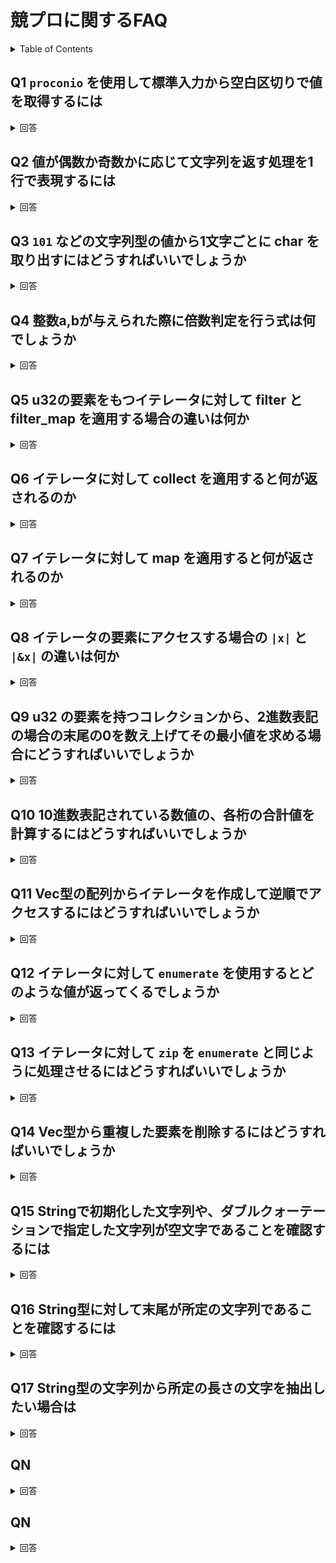# 競プロに関するFAQ

<!-- START doctoc generated TOC please keep comment here to allow auto update -->
<!-- DON'T EDIT THIS SECTION, INSTEAD RE-RUN doctoc TO UPDATE -->
<details>
<summary>Table of Contents</summary>

- [Q1 `proconio` を使用して標準入力から空白区切りで値を取得するには](#q1-proconio-%E3%82%92%E4%BD%BF%E7%94%A8%E3%81%97%E3%81%A6%E6%A8%99%E6%BA%96%E5%85%A5%E5%8A%9B%E3%81%8B%E3%82%89%E7%A9%BA%E7%99%BD%E5%8C%BA%E5%88%87%E3%82%8A%E3%81%A7%E5%80%A4%E3%82%92%E5%8F%96%E5%BE%97%E3%81%99%E3%82%8B%E3%81%AB%E3%81%AF)
- [Q2 値が偶数か奇数かに応じて文字列を返す処理を1行で表現するには](#q2-%E5%80%A4%E3%81%8C%E5%81%B6%E6%95%B0%E3%81%8B%E5%A5%87%E6%95%B0%E3%81%8B%E3%81%AB%E5%BF%9C%E3%81%98%E3%81%A6%E6%96%87%E5%AD%97%E5%88%97%E3%82%92%E8%BF%94%E3%81%99%E5%87%A6%E7%90%86%E3%82%921%E8%A1%8C%E3%81%A7%E8%A1%A8%E7%8F%BE%E3%81%99%E3%82%8B%E3%81%AB%E3%81%AF)
- [Q3 `101` などの文字列型の値から1文字ごとに char を取り出すにはどうすればいいでしょうか](#q3-101-%E3%81%AA%E3%81%A9%E3%81%AE%E6%96%87%E5%AD%97%E5%88%97%E5%9E%8B%E3%81%AE%E5%80%A4%E3%81%8B%E3%82%891%E6%96%87%E5%AD%97%E3%81%94%E3%81%A8%E3%81%AB-char-%E3%82%92%E5%8F%96%E3%82%8A%E5%87%BA%E3%81%99%E3%81%AB%E3%81%AF%E3%81%A9%E3%81%86%E3%81%99%E3%82%8C%E3%81%B0%E3%81%84%E3%81%84%E3%81%A7%E3%81%97%E3%82%87%E3%81%86%E3%81%8B)
- [Q4 整数a,bが与えられた際に倍数判定を行う式は何でしょうか](#q4-%E6%95%B4%E6%95%B0ab%E3%81%8C%E4%B8%8E%E3%81%88%E3%82%89%E3%82%8C%E3%81%9F%E9%9A%9B%E3%81%AB%E5%80%8D%E6%95%B0%E5%88%A4%E5%AE%9A%E3%82%92%E8%A1%8C%E3%81%86%E5%BC%8F%E3%81%AF%E4%BD%95%E3%81%A7%E3%81%97%E3%82%87%E3%81%86%E3%81%8B)
- [Q5 u32の要素をもつイテレータに対して filter とfilter_map を適用する場合の違いは何か](#q5-u32%E3%81%AE%E8%A6%81%E7%B4%A0%E3%82%92%E3%82%82%E3%81%A4%E3%82%A4%E3%83%86%E3%83%AC%E3%83%BC%E3%82%BF%E3%81%AB%E5%AF%BE%E3%81%97%E3%81%A6-filter-%E3%81%A8filter_map-%E3%82%92%E9%81%A9%E7%94%A8%E3%81%99%E3%82%8B%E5%A0%B4%E5%90%88%E3%81%AE%E9%81%95%E3%81%84%E3%81%AF%E4%BD%95%E3%81%8B)
- [Q6 イテレータに対して collect を適用すると何が返されるのか](#q6-%E3%82%A4%E3%83%86%E3%83%AC%E3%83%BC%E3%82%BF%E3%81%AB%E5%AF%BE%E3%81%97%E3%81%A6-collect-%E3%82%92%E9%81%A9%E7%94%A8%E3%81%99%E3%82%8B%E3%81%A8%E4%BD%95%E3%81%8C%E8%BF%94%E3%81%95%E3%82%8C%E3%82%8B%E3%81%AE%E3%81%8B)
- [Q7 イテレータに対して map を適用すると何が返されるのか](#q7-%E3%82%A4%E3%83%86%E3%83%AC%E3%83%BC%E3%82%BF%E3%81%AB%E5%AF%BE%E3%81%97%E3%81%A6-map-%E3%82%92%E9%81%A9%E7%94%A8%E3%81%99%E3%82%8B%E3%81%A8%E4%BD%95%E3%81%8C%E8%BF%94%E3%81%95%E3%82%8C%E3%82%8B%E3%81%AE%E3%81%8B)
- [Q8 イテレータの要素にアクセスする場合の `|x|` と `|&x|` の違いは何か](#q8-%E3%82%A4%E3%83%86%E3%83%AC%E3%83%BC%E3%82%BF%E3%81%AE%E8%A6%81%E7%B4%A0%E3%81%AB%E3%82%A2%E3%82%AF%E3%82%BB%E3%82%B9%E3%81%99%E3%82%8B%E5%A0%B4%E5%90%88%E3%81%AE-x-%E3%81%A8-x-%E3%81%AE%E9%81%95%E3%81%84%E3%81%AF%E4%BD%95%E3%81%8B)
- [Q9 u32 の要素を持つコレクションから、2進数表記の場合の末尾の0を数え上げてその最小値を求める場合にどうすればいいでしょうか](#q9-u32-%E3%81%AE%E8%A6%81%E7%B4%A0%E3%82%92%E6%8C%81%E3%81%A4%E3%82%B3%E3%83%AC%E3%82%AF%E3%82%B7%E3%83%A7%E3%83%B3%E3%81%8B%E3%82%892%E9%80%B2%E6%95%B0%E8%A1%A8%E8%A8%98%E3%81%AE%E5%A0%B4%E5%90%88%E3%81%AE%E6%9C%AB%E5%B0%BE%E3%81%AE0%E3%82%92%E6%95%B0%E3%81%88%E4%B8%8A%E3%81%92%E3%81%A6%E3%81%9D%E3%81%AE%E6%9C%80%E5%B0%8F%E5%80%A4%E3%82%92%E6%B1%82%E3%82%81%E3%82%8B%E5%A0%B4%E5%90%88%E3%81%AB%E3%81%A9%E3%81%86%E3%81%99%E3%82%8C%E3%81%B0%E3%81%84%E3%81%84%E3%81%A7%E3%81%97%E3%82%87%E3%81%86%E3%81%8B)
- [Q10 10進数表記されている数値の、各桁の合計値を計算するにはどうすればいいでしょうか](#q10-10%E9%80%B2%E6%95%B0%E8%A1%A8%E8%A8%98%E3%81%95%E3%82%8C%E3%81%A6%E3%81%84%E3%82%8B%E6%95%B0%E5%80%A4%E3%81%AE%E5%90%84%E6%A1%81%E3%81%AE%E5%90%88%E8%A8%88%E5%80%A4%E3%82%92%E8%A8%88%E7%AE%97%E3%81%99%E3%82%8B%E3%81%AB%E3%81%AF%E3%81%A9%E3%81%86%E3%81%99%E3%82%8C%E3%81%B0%E3%81%84%E3%81%84%E3%81%A7%E3%81%97%E3%82%87%E3%81%86%E3%81%8B)
- [Q11 Vec型の配列からイテレータを作成して逆順でアクセスするにはどうすればいいでしょうか](#q11-vec%E5%9E%8B%E3%81%AE%E9%85%8D%E5%88%97%E3%81%8B%E3%82%89%E3%82%A4%E3%83%86%E3%83%AC%E3%83%BC%E3%82%BF%E3%82%92%E4%BD%9C%E6%88%90%E3%81%97%E3%81%A6%E9%80%86%E9%A0%86%E3%81%A7%E3%82%A2%E3%82%AF%E3%82%BB%E3%82%B9%E3%81%99%E3%82%8B%E3%81%AB%E3%81%AF%E3%81%A9%E3%81%86%E3%81%99%E3%82%8C%E3%81%B0%E3%81%84%E3%81%84%E3%81%A7%E3%81%97%E3%82%87%E3%81%86%E3%81%8B)
- [Q12 イテレータに対して `enumerate` を使用するとどのような値が返ってくるでしょうか](#q12-%E3%82%A4%E3%83%86%E3%83%AC%E3%83%BC%E3%82%BF%E3%81%AB%E5%AF%BE%E3%81%97%E3%81%A6-enumerate-%E3%82%92%E4%BD%BF%E7%94%A8%E3%81%99%E3%82%8B%E3%81%A8%E3%81%A9%E3%81%AE%E3%82%88%E3%81%86%E3%81%AA%E5%80%A4%E3%81%8C%E8%BF%94%E3%81%A3%E3%81%A6%E3%81%8F%E3%82%8B%E3%81%A7%E3%81%97%E3%82%87%E3%81%86%E3%81%8B)
- [Q13 イテレータに対して `zip` を `enumerate` と同じように処理させるにはどうすればいいでしょうか](#q13-%E3%82%A4%E3%83%86%E3%83%AC%E3%83%BC%E3%82%BF%E3%81%AB%E5%AF%BE%E3%81%97%E3%81%A6-zip-%E3%82%92-enumerate-%E3%81%A8%E5%90%8C%E3%81%98%E3%82%88%E3%81%86%E3%81%AB%E5%87%A6%E7%90%86%E3%81%95%E3%81%9B%E3%82%8B%E3%81%AB%E3%81%AF%E3%81%A9%E3%81%86%E3%81%99%E3%82%8C%E3%81%B0%E3%81%84%E3%81%84%E3%81%A7%E3%81%97%E3%82%87%E3%81%86%E3%81%8B)
- [Q14 Vec型から重複した要素を削除するにはどうすればいいでしょうか](#q14-vec%E5%9E%8B%E3%81%8B%E3%82%89%E9%87%8D%E8%A4%87%E3%81%97%E3%81%9F%E8%A6%81%E7%B4%A0%E3%82%92%E5%89%8A%E9%99%A4%E3%81%99%E3%82%8B%E3%81%AB%E3%81%AF%E3%81%A9%E3%81%86%E3%81%99%E3%82%8C%E3%81%B0%E3%81%84%E3%81%84%E3%81%A7%E3%81%97%E3%82%87%E3%81%86%E3%81%8B)
- [QN](#qn)

</details>
<!-- END doctoc generated TOC please keep comment here to allow auto update -->

## Q1 `proconio` を使用して標準入力から空白区切りで値を取得するには

<details>
<summary>回答</summary>

入力は以下の場合を考える。

```bash
1 10
```

入力を受け取るには以下を実行する。

```rust
use proconio::input;

fn main() {
    input! {
        a: i32,
        b: i32
    };
    let result = a + b;
    println!("{}", result);
}
```

</details>

## Q2 値が偶数か奇数かに応じて文字列を返す処理を1行で表現するには

<details>
<summary>回答</summary>

複数行の場合には以下のように記述する。

```rust
fn main() {
    input! {
        a: i32,
        b: i32
    };
    let result = {
        if (a * b) % 2 == 0 {
            "Even"
        } else {
            "Odd"
        }
    };
    println!("{}", result);
}
```

1行で以下のように記述できる。

```rust
fn main() {
    input! {
        a: i32,
        b: i32
    };
    let result = if (a * b) % 2 == 0 { "Even" } else {"Odd"};
    println!("{}", result);
}
```

</details>

## Q3 `101` などの文字列型の値から1文字ごとに char を取り出すにはどうすればいいでしょうか

<details>
<summary>回答</summary>

`String` が提供する `cahrs()` ではイテレータ `Iterator<Item = char>` を返す。

後はイテレータに対して繰り返し処理を実装すればいい。

複数行の場合は以下になる

```rust
input! {
    s: String
};
let mut result: i32 = 0;
// イテレータから各要素を取得して繰り返す
for ichar in s.chars() {
    if ichar == '1' {
        result += 1;
    }
}
```

クロージャを使用する場合は以下になる。

```rust
    input! {
        s: String
    };
    let result = s.chars()                  // イテレータを取得
                  .filter(|&c| c == '1')    // 各要素を取り出してクロージャを適用
                  .count();                 // 要素数を数える
```

</details>

## Q4 整数a,bが与えられた際に倍数判定を行う式は何でしょうか

<details>
<summary>回答</summary>

```math
(a + b - 1) / b
```

</details>

## Q5 u32の要素をもつイテレータに対して filter とfilter_map を適用する場合の違いは何か

<details>
<summary>回答</summary>

`filter` では引数で与えられた関数が `true` になる要素のみを返すような、新たなイテレータを返す。

注目する点は、あくまでも各要素を不変な参照でアクセスしているため、イテレータの中身は一切 **変更せず** にただ単に要素の選択にのみ使用できる点である。

```rust
filter(): Iterator<T> -> (&T -> bool) -> Iterator<T>
```

`filter_map` では引数で各要素を受け取り、`Option` を返す関数を適用することで、`Some` だったものだけを新たな要素のイテレータとして返す。

これは各要素の値を受け取って、要素自体に変更を加える場合に使用できる。

```rust
filter_map(): Iterator<T> -> (T -> Option<U>) -> Iterator<U>
```

例えば [公式ドキュメント](https://doc.rust-lang.org/1.41.0/std/iter/trait.Iterator.html#examples-11) から以下のような使用例がある。

```rust
let a = ["1", "lol", "3", "NaN", "5"];

let mut iter = a.iter().filter_map(|s| s.parse().ok());

assert_eq!(iter.next(), Some(1));
assert_eq!(iter.next(), Some(3));
assert_eq!(iter.next(), Some(5));
assert_eq!(iter.next(), None);
```

</details>

## Q6 イテレータに対して collect を適用すると何が返されるのか

<details>
<summary>回答</summary>

`collect` では、イテレータの全要素を取り出して、新たなコレクションを作成できる。

```rust
collect(): Iterator<T> -> Collection of T
```

[公式ドキュメント](https://doc.rust-lang.org/std/iter/trait.Iterator.html#method.collect) にある通り、ほかのメソッドを使用して作成した新たなイテレータからコレクションを作成することができる。

```rust
let a = [1, 2, 3];

let doubled: Vec<i32> = a.iter()            // コレクションからイテレータを作成
                         .map(|&x| x * 2)   // 各要素を2倍する
                         .collect();        // イテレータからコレクションを作成

assert_eq!(vec![2, 4, 6], doubled);
```

</details>

## Q7 イテレータに対して map を適用すると何が返されるのか

<details>
<summary>回答</summary>

`map` では各要素に対して何かしら変更を加えた新たなイテレータを返す。

```rust
map(): Iterator<T> -> (T -> U) -> Iterator<U>
```

以下の [公式ドキュメント](https://doc.rust-lang.org/1.41.0/std/iter/trait.Iterator.html#method.map) の例がわかりやすい。

```rust
let a = [1, 2, 3];

let mut iter = a.iter().map(|x| 2 * x);

assert_eq!(iter.next(), Some(2));
assert_eq!(iter.next(), Some(4));
assert_eq!(iter.next(), Some(6));
assert_eq!(iter.next(), None);
```

もしも `map` した要素に対して条件をもとに要素をフィルタリングしたい場合は `filter_map` を使用する。

</details>

## Q8 イテレータの要素にアクセスする場合の `|x|` と `|&x|` の違いは何か

<details>
<summary>回答</summary>


</details>

## Q9 u32 の要素を持つコレクションから、2進数表記の場合の末尾の0を数え上げてその最小値を求める場合にどうすればいいでしょうか

<details>
<summary>回答</summary>

整数に対してビット演算を行う関数が標準で提供されている。

```rust
n.count_ones();     // ビット表現したときに現れる1の数を求める
n.count_zeros();    // ビットで表現したときに現れる0の数を求める
n.leading_zeros();  // ビットで表現したときの頭の0の数を求める
n.trailing_zeros(); // ビットで表現したときの末尾の0の数を求める
n.swap_bytes();     // byte順序を逆にする
n.rotate_right(4);  // ラップする右シフト 
n.rotate_left(4);   // ラップする左シフト
```

今回ではこの中から `trailing_zeros` を使用すればいい。

配列から2進数表記の末尾が0の数の最小値は以下のように求めることが可能である。

```rust
let result = {
    a.iter()                        // イテレータの作成
     .map(|&x| x.trailing_zeros())  // 末尾の0の数を計算
     .min()                         // 最小値を Option<T> で返す
     .unwrap()                      // Optionをはがす
};
```

ポイントは `min()` が返す値が、イテレータの要素数が0の場合も考慮して `Option<T>` を返す設計となっている点である。

</details>

## Q10 10進数表記されている数値の、各桁の合計値を計算するにはどうすればいいでしょうか

<details>
<summary>回答</summary>

変数に `123` が格納されており、各桁の合計値である `6` を計算することを考える。 

```rust
let sum = i.to_string()                 // まずは数値型を文字列型に変換する
            .chars()                    // 各桁を取得するために char のイテレータを作成
            .map(|c| {                  // char の各要素にアクセス
                c.to_digit(10).unwrap() // 10進数表記に変換する。その際にOptionは取り外す
            })
            .sum();                     // Integer の要素の合計値を計算する
```

注意点は `to_digit` で変換する場合には `Option<T>` が返されるため `unwrap()` で剝がしておく必要がある点である。

</details>

## Q11 Vec型の配列からイテレータを作成して逆順でアクセスするにはどうすればいいでしょうか

<details>
<summary>回答</summary>

`iter()` でイテレータを作成して、イテレータの `rev` メソッドを使用すれば、順番を逆にして返すような新しいイテレータを返す。

```rust
rev(): DoubleEndedIterator<T> -> DoubleEndedIterator<T>
```

これは要素の右から左へ繰り返すようにするため、必ず End が存在するイテレータである必要があり、そのために `DoubleEndedIterator` に依存している。

[公式ドキュメント](https://doc.rust-lang.org/std/iter/trait.Iterator.html#method.rev) の事例がわかりやすい。

```rust
let a = [1, 2, 3];

let mut iter = a.iter().rev();

assert_eq!(iter.next(), Some(&3));
assert_eq!(iter.next(), Some(&2));
assert_eq!(iter.next(), Some(&1));

assert_eq!(iter.next(), None);
```

</details>

## Q12 イテレータに対して `enumerate` を使用するとどのような値が返ってくるでしょうか

<details>
<summary>回答</summary>

`enumerate` を使用すると、呼び出した時点を最初として、要素の順番を `(順番インデックス, 要素)` のタプルで返すようなイテレータを作成する。

```rust
enumerate(): Iterator<T> -> Iterator<(usize, T)>
```

[公式ドキュメント](https://doc.rust-lang.org/std/iter/trait.Iterator.html#method.enumerate) にある通り、あくまでの順番のインデックスを `usize` で返すため、ほかの型を使用したい場合には `zip` を代わりに使用したほうがよさそう。

```rust
let a = ['a', 'b', 'c'];

let mut iter = a.iter().enumerate();

assert_eq!(iter.next(), Some((0, &'a')));
assert_eq!(iter.next(), Some((1, &'b')));
assert_eq!(iter.next(), Some((2, &'c')));
assert_eq!(iter.next(), None);
```

</details>

## Q13 イテレータに対して `zip` を `enumerate` と同じように処理させるにはどうすればいいでしょうか

<details>
<summary>回答</summary>

`zip` では2つのイテレータから両方の要素を順番にアクセスしていき、そのペアを返すようなイテレータを作成する。

```rust
zip(): Iterator<T> -> IntoIterator<U> -> Iterator<T, U>
```

[公式ドキュメント](https://doc.rust-lang.org/std/iter/trait.Iterator.html#method.zip) にもある通り、以下のようにイテレータを指定することで、`enumerate` と同じような動作をさせることができる。

```rust
let enumerate: Vec<_> = "foo".chars().enumerate().collect();

let zipper: Vec<_> = (0..).zip("foo".chars()).collect();

assert_eq!((0, 'f'), enumerate[0]);
assert_eq!((0, 'f'), zipper[0]);

assert_eq!((1, 'o'), enumerate[1]);
assert_eq!((1, 'o'), zipper[1]);

assert_eq!((2, 'o'), enumerate[2]);
assert_eq!((2, 'o'), zipper[2]);
```

</details>

## Q14 Vec型から重複した要素を削除するにはどうすればいいでしょうか

<details>
<summary>回答</summary>

`dedup` を使用することで、連続して重複している要素を削除することができる。

これは [公式ドキュメント](https://doc.rust-lang.org/std/vec/struct.Vec.html#method.dedup) の例がわかりやすい

```rust
let mut vec = vec![1, 2, 2, 3, 2];

dev.dedup();

assert_eq!(vec, [1, 2, 3, 2]);
```

全ての重複する要素を削除したい場合は事前にソートをしておくことで削除できる。

</details>

## Q15 Stringで初期化した文字列や、ダブルクォーテーションで指定した文字列が空文字であることを確認するには

<details>
<summary>回答</summary>

`is_empty` を使用することで空文字判定に使用できる。

[Primitiveな文字列の場合](https://doc.rust-lang.org/stable/std/primitive.str.html#method.is_empty) は以下のように、0バイトであるかどうかを判定している。

```rust
let s = "";
assert!(s.is_empty());

let s = "not empty";
assert!(!s.is_empty());
```

[`String` 型の場合](https://doc.rust-lang.org/std/string/struct.String.html#method.is_empty) には以下のように長さが0であることを確認している。

```rust
let mut v = String::new();
assert!(v.is_empty());

v.push('a');
assert!(!v.is_empty());
```

</details>

## Q16 String型に対して末尾が所定の文字列であることを確認するには

<details>
<summary>回答</summary>

[`ends_with`](https://doc.rust-lang.org/std/string/struct.String.html#method.ends_with) を使用して、末尾が指定したパターンにマッチしているのか判定できる。

```rust
let bananas = "bananas";

assert!(bananas.ends_with("anas"));
assert!(!bananas.ends_with("nana"));
```

</details>

## Q17 String型の文字列から所定の長さの文字を抽出したい場合は

<details>
<summary>回答</summary>

[`truncate`](https://doc.rust-lang.org/std/string/struct.String.html#method.truncate) を使用すればいい。

```rust
let mut s = String::from("hello");

s.truncate(2);

assert_eq!("he", s);
```

</details>

## QN

<details>
<summary>回答</summary>


</details>

## QN

<details>
<summary>回答</summary>


</details>
